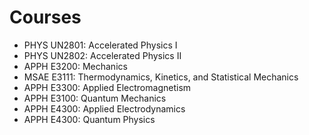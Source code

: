 # Courses
- PHYS UN2801: Accelerated Physics I
- PHYS UN2802: Accelerated Physics II
- APPH  E3200: Mechanics
- MSAE  E3111: Thermodynamics, Kinetics, and Statistical Mechanics
- APPH  E3300: Applied Electromagnetism
- APPH  E3100: Quantum Mechanics
- APPH  E4300: Applied Electrodynamics
- APPH  E4300: Quantum Physics

